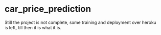 # car_price_prediction
Still the project is not complete, some training and deployment over heroku is left, till then it is what it is.
